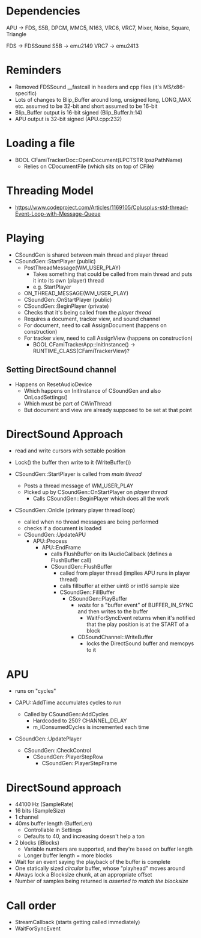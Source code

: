 # Dependencies

APU -> FDS, S5B, DPCM, MMC5, N163, VRC6, VRC7, Mixer, Noise, Square, Triangle

FDS -> FDSSound
S5B -> emu2149
VRC7 -> emu2413

# Reminders

- Removed FDSSound __fastcall in headers and cpp files (it's MS/x86-specific)
- Lots of changes to Blip_Buffer around long, unsigned long, LONG_MAX etc. assumed to be 32-bit and short assumed to be 16-bit
- Blip_Buffer output is 16-bit signed (Blip_Buffer.h:14)
- APU output is 32-bit signed (APU.cpp:232)

# Loading a file

- BOOL CFamiTrackerDoc::OpenDocument(LPCTSTR lpszPathName)
  - Relies on CDocumentFile (which sits on top of CFile)
  
# Threading Model

- https://www.codeproject.com/Articles/1169105/Cplusplus-std-thread-Event-Loop-with-Message-Queue

# Playing

- CSoundGen is shared between main thread and player thread
- CSoundGen::StartPlayer (public)
  - PostThreadMessage(WM_USER_PLAY)
    - Takes something that could be called from main thread and puts it into its own (player) thread
    - e.g. StartPlayer
  - ON_THREAD_MESSAGE(WM_USER_PLAY)
  - CSoundGen::OnStartPlayer (public)
  - CSoundGen::BeginPlayer (private)
  - Checks that it's being called from the *player thread*
  - Requires a document, tracker view, and sound channel
  - For document, need to call AssignDocument (happens on construction)
  - For tracker view, need to call AssignView (happens on construction)
    - BOOL CFamiTrackerApp::InitInstance() -> RUNTIME_CLASS(CFamiTrackerView)?

## Setting DirectSound channel
- Happens on ResetAudioDevice
  - Which happens on InitInstance of CSoundGen and also OnLoadSettings()
  - Which must be part of CWinThread
  - But document and view are already supposed to be set at that point
  
# DirectSound Approach
- read and write cursors with settable position
- Lock() the buffer then write to it (WriteBuffer())
  
- CSoundGen::StartPlayer is called from *main thread*
  - Posts a thread message of WM_USER_PLAY
  - Picked up by CSoundGen::OnStartPlayer on *player thread*
    - Calls CSoundGen::BeginPlayer which does all the work
    
- CSoundGen::OnIdle (primary player thread loop)
  - called when no thread messages are being performed
  - checks if a document is loaded
  - CSoundGen::UpdateAPU
    - APU::Process
      - APU::EndFrame
        - calls FlushBuffer on its IAudioCallback (defines a FlushBuffer call)
        - CSoundGen::FlushBuffer
          - called from player thread (implies APU runs in player thread)
          - calls fillbuffer at either uint8 or int16 sample size
          - CSoundGen::FillBuffer
            - CSoundGen::PlayBuffer
              - *waits* for a "buffer event" of BUFFER_IN_SYNC and then writes to the buffer
                - WaitForSyncEvent returns when it's notified that the play position is at the START of a block 
              - CDSoundChannel::WriteBuffer
                - locks the DirectSound buffer and memcpys to it
  
# APU
- runs on "cycles"
- CAPU::AddTime accumulates cycles to run
  - Called by CSoundGen::AddCycles
    - Hardcoded to 250? CHANNEL_DELAY
    - m_iConsumedCycles is incremented each time
  
- CSoundGen::UpdatePlayer
  - CSoundGen::CheckControl
    - CSoundGen::PlayerStepRow
      - CSoundGen::PlayerStepFrame
  
# DirectSound approach
- 44100 Hz (SampleRate)
- 16 bits (SampleSize)
- 1 channel
- 40ms buffer length (BufferLen)
  - Controllable in Settings
  - Defaults to 40, and increasing doesn't help a ton
- 2 blocks (iBlocks)
  - Variable numbers are supported, and they're based on buffer length
  - Longer buffer length = more blocks
- Wait for an event saying the playback of the buffer is complete
- One statically sized *circular* buffer, whose "playhead" moves around
- Always lock a Blocksize chunk, at an appropriate offset
- Number of samples being returned is *asserted to match the blocksize*

# Call order

- StreamCallback (starts getting called immediately)
- WaitForSyncEvent